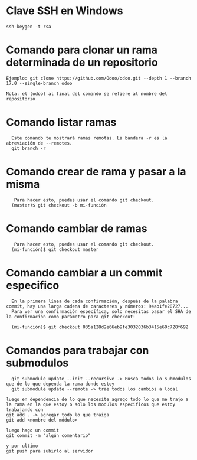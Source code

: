 # Clave SSH en Windows
```
ssh-keygen -t rsa
```
# Comando para clonar un rama determinada de un repositorio
```
Ejemplo: git clone https://github.com/Odoo/odoo.git --depth 1 --branch 17.0 --single-branch odoo

Nota: el (odoo) al final del comando se refiere al nombre del repositorio
```
# Comando listar ramas
```
  Este comando te mostrará ramas remotas. La bandera -r es la abreviación de --remotes.
  git branch -r
```
# Comando crear de rama y pasar a la misma
```
   Para hacer esto, puedes usar el comando git checkout.
  (master)$ git checkout -b mi-función
```
# Comando cambiar de ramas
```
   Para hacer esto, puedes usar el comando git checkout.
  (mi-función)$ git checkout master
```
# Comando cambiar a un commit especifico
```
  En la primera línea de cada confirmación, después de la palabra commit, hay una larga cadena de caracteres y números: 94ab1fe28727...
  Para ver una confirmación específica, solo necesitas pasar el SHA de la confirmación como parámetro para git checkout:
  
  (mi-función)$ git checkout 035a128d2e66eb9fe3032036b3415e60c728f692
```
# Comandos para trabajar con submodulos
```
  git submodule update --init --recursive -> Busca todos lo submodulos que de lo que dependa la rama donde estoy
  git submodule update --remote -> trae todos los cambios a local

luego en dependencia de lo que necesite agrego todo lo que me trajo a la rama en la que estoy o solo los modulos especificos que estoy trabajando con
git add . -> agregar todo lo que traiga
git add <nombre del módulo>

luego hago un commit
git commit -m "algún comentario"

y por ultimo
git push para subirlo al servidor




```
